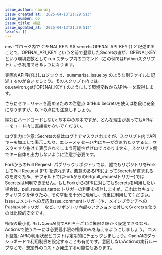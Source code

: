 ```yaml
---
issue_author: nao-amj
issue_created_at: '2025-04-13T21:29:51Z'
issue_number: 65
issue_title: 補足
issue_updated_at: '2025-04-13T21:29:51Z'
labels: []
---
```


env: ブロック内で OPENAI_KEY: ${{ secrets.OPENAI_API_KEY }} と記述することで、OPENAI_API_KEY という名前で登録したSecretの値が、OPENAI_KEY という環境変数として run ステップ内のコマンド（この例ではPythonスクリプト）から利用できるようになります。

実際のAPI呼び出しロジックは、summarize_issue.py のような別ファイルに記述するのが良いでしょう。そのスクリプト内では、os.environ.get('OPENAI_KEY') のようにして環境変数からAPIキーを取得します。

さらにセキュリティを高めるための注意点
GitHub Secretsを使えば格段に安全になりますが、以下の点にも注意しましょう。

絶対にハードコードしない: 基本中の基本ですが、どんな理由があってもAPIキーをコード内に直接書かないでください。

ログ出力に注意: Secretsの値はログ上でマスクされますが、スクリプト内でAPIキーを加工して表示したり、エラーメッセージ内にキーが含まれたりすると、マスクをすり抜けて表示されてしまう可能性がゼロではありません。スクリプト側でキー自体を出力しないように注意が必要です。

ForkからのPull Request: パブリックリポジトリでは、誰でもリポジトリをForkしてPull Request (PR) を送れます。悪意のあるPRによってSecretsが盗まれるのを防ぐため、デフォルトではForkからのPR(pull_requestトリガー)ではSecretsは利用できません。もしForkからのPRに対してもSecretsを利用したい場合は、pull_request_target トリガーの利用を検討しますが、これはセキュリティリスクを伴うため、その挙動を十分に理解し、慎重に利用してください。Issueコメントへの反応(issue_commentトリガー)や、メインブランチへのPush(pushトリガー)など、リポジトリ内部のアクションに対してSecretsを使うのは比較的安全です。

権限の最小化: もしOpenAI側でAPIキーごとに権限を細かく設定できるなら、Actionsで使うキーには必要最小限の権限のみを与えるようにしましょう。
コスト監視: APIの利用状況とコストは定期的にチェックしましょう。OpenAIのダッシュボードで利用制限を設定することも有効です。意図しないActionの実行ループなどで、想定外のコストが発生する可能性もあります。